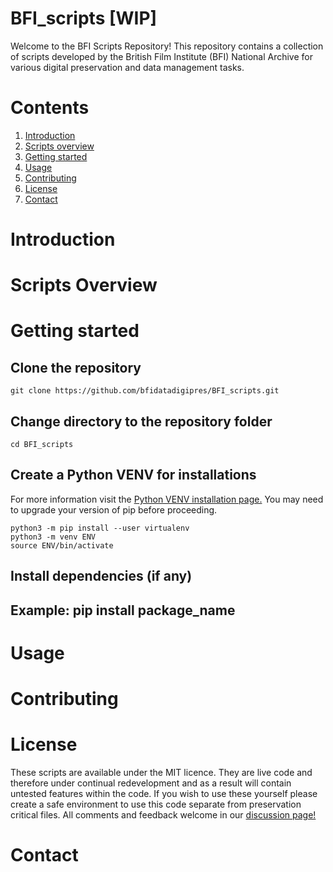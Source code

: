 # BFI_scripts [WIP]
Welcome to the BFI Scripts Repository! This repository contains a collection of scripts developed by the British Film Institute (BFI) National Archive for various digital preservation and data management tasks.

# Contents

1. [Introduction](#-Introduction)
2. [Scripts overview](#-Scripts-Overview)
3. [Getting started](#-Getting-Started)
4. [Usage](#-Usage)
5. [Contributing](#-Contributing)
6. [License](#-License)
7. [Contact](#-Contact)

# Introduction


# Scripts Overview

# Getting started

## Clone the repository
`git clone https://github.com/bfidatadigipres/BFI_scripts.git`

## Change directory to the repository folder
`cd BFI_scripts`

## Create a Python VENV for installations
For more information visit the [Python VENV installation page.](https://packaging.python.org/en/latest/guides/installing-using-pip-and-virtual-environments/)
You may need to upgrade your version of pip before proceeding.

`python3 -m pip install --user virtualenv`  
`python3 -m venv ENV`  
`source ENV/bin/activate`  

## Install dependencies (if any)
## Example: pip install package_name

# Usage

# Contributing

# License
These scripts are available under the MIT licence. They are live code and therefore under continual redevelopment and as a result will contain untested features within the code. If you wish to use these yourself please create a safe environment to use this code separate from preservation critical files. All comments and feedback welcome in our [discussion page!](https://github.com/bfidatadigipres/BFI_scripts/discussions)

# Contact
